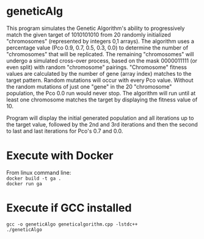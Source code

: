 # geneticAlg

This program simulates the Genetic Algorithm's ability to progressively match the given target
of 1010101010 from 20 randomly initialized "chromosomes" (represented by integers 0,1 arrays).
The algorithm uses a percentage value (Pco 0.9, 0.7, 0.5, 0.3, 0.0) to determine the number
of "chromosomes" that will be replicated. The remaining "chromosomes" will undergo a simulated 
cross-over process, based on the mask 0000011111 (or even split) with random "chromosome" pairings.
"Chromosome" fitness values are calculated by the number of gene (array index) matches to the 
target pattern. Random mutations will occur with every Pco value. Without the random mutations of
just one "gene" in the 20 "chromosome" population, the Pco 0.0 run would never stop. The algorithm
will run until at least one chromosome matches the target by displaying the fitness value of 10.

Program will display the initial generated population and all iterations up to the target value,
followed by the 2nd and 3rd iterations and then the second to last and last iterations for 
Pco's 0.7 and 0.0.

# Execute with Docker

From linux command line: <br />
`docker build -t ga .` <br />
`docker run ga`

# Execute if GCC installed

`gcc -o geneticAlgo geneticalgorithm.cpp -lstdc++` <br/>
`./geneticAlgo`
